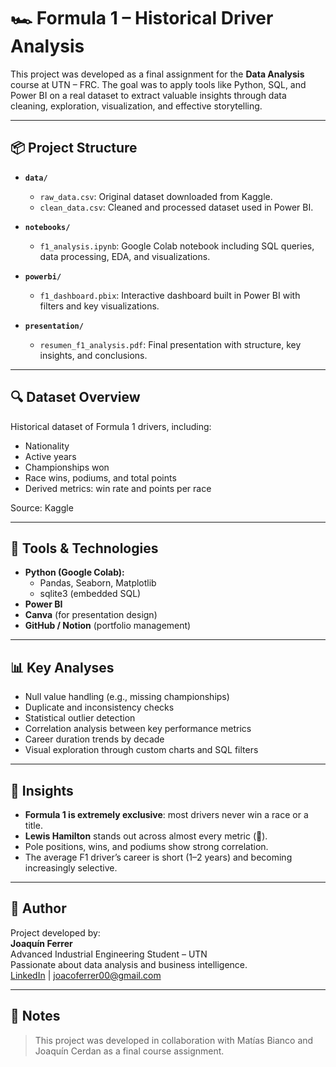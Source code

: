 # 🏎️ Formula 1 – Historical Driver Analysis

This project was developed as a final assignment for the **Data Analysis** course at UTN – FRC. The goal was to apply tools like Python, SQL, and Power BI on a real dataset to extract valuable insights through data cleaning, exploration, visualization, and effective storytelling.

---

## 📦 Project Structure

- **`data/`**
  - `raw_data.csv`: Original dataset downloaded from Kaggle.
  - `clean_data.csv`: Cleaned and processed dataset used in Power BI.

- **`notebooks/`**
  - `f1_analysis.ipynb`: Google Colab notebook including SQL queries, data processing, EDA, and visualizations.

- **`powerbi/`**
  - `f1_dashboard.pbix`: Interactive dashboard built in Power BI with filters and key visualizations.

- **`presentation/`**
  - `resumen_f1_analysis.pdf`: Final presentation with structure, key insights, and conclusions.

---

## 🔍 Dataset Overview

Historical dataset of Formula 1 drivers, including:
- Nationality
- Active years
- Championships won
- Race wins, podiums, and total points
- Derived metrics: win rate and points per race

Source: Kaggle

---

## 🧰 Tools & Technologies

- **Python (Google Colab):**
  - Pandas, Seaborn, Matplotlib
  - sqlite3 (embedded SQL)
- **Power BI**
- **Canva** (for presentation design)
- **GitHub / Notion** (portfolio management)

---

## 📊 Key Analyses

- Null value handling (e.g., missing championships)
- Duplicate and inconsistency checks
- Statistical outlier detection
- Correlation analysis between key performance metrics
- Career duration trends by decade
- Visual exploration through custom charts and SQL filters

---

## 🧠 Insights

- **Formula 1 is extremely exclusive**: most drivers never win a race or a title.
- **Lewis Hamilton** stands out across almost every metric (🐐).
- Pole positions, wins, and podiums show strong correlation.
- The average F1 driver’s career is short (1–2 years) and becoming increasingly selective.

---

## 👤 Author

Project developed by:  
**Joaquín Ferrer**  
Advanced Industrial Engineering Student – UTN  
Passionate about data analysis and business intelligence.  
[LinkedIn](https://www.linkedin.com/in/joaquin-ferrer/) | joacoferrer00@gmail.com

---

## 📌 Notes

> This project was developed in collaboration with Matías Bianco and Joaquín Cerdan as a final course assignment.  

